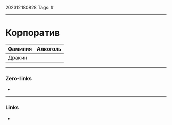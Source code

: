 202312180828
Tags: #

---
# Корпоратив 

| Фамилия | Алкoголь |
|---------|----------|
|Дракин

---
### Zero-links

-

---
### Links

-